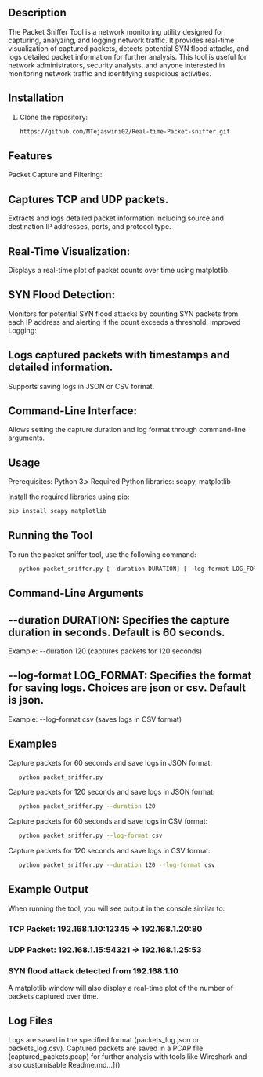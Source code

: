 ## Description
The Packet Sniffer Tool is a network monitoring utility designed for capturing, analyzing, and logging network traffic. It provides real-time visualization of captured packets, detects potential SYN flood attacks, and logs detailed packet information for further analysis. This tool is useful for network administrators, security analysts, and anyone interested in monitoring network traffic and identifying suspicious activities.


## Installation

1. Clone the repository:
   ```bash
   https://github.com/MTejaswini02/Real-time-Packet-sniffer.git


## Features
Packet Capture and Filtering:

## Captures TCP and UDP packets.
Extracts and logs detailed packet information including source and destination IP addresses, ports, and protocol type.

## Real-Time Visualization:
Displays a real-time plot of packet counts over time using matplotlib.

## SYN Flood Detection:
Monitors for potential SYN flood attacks by counting SYN packets from each IP address and alerting if the count exceeds a threshold.
Improved Logging:

## Logs captured packets with timestamps and detailed information.
Supports saving logs in JSON or CSV format.


## Command-Line Interface:
Allows setting the capture duration and log format through command-line arguments.


## Usage
Prerequisites:
Python 3.x
Required Python libraries: scapy, matplotlib

Install the required libraries using pip:
   ```bash
   pip install scapy matplotlib
```

## Running the Tool
To run the packet sniffer tool, use the following command:
```bash
   python packet_sniffer.py [--duration DURATION] [--log-format LOG_FORMAT]'
```
## Command-Line Arguments
## --duration DURATION: Specifies the capture duration in seconds. Default is 60 seconds.
   Example: --duration 120 (captures packets for 120 seconds)
## --log-format LOG_FORMAT: Specifies the format for saving logs. Choices are json or csv. Default is json.
   Example: --log-format csv (saves logs in CSV format)

## Examples
Capture packets for 60 seconds and save logs in JSON format:
```bash
   python packet_sniffer.py
```
Capture packets for 120 seconds and save logs in JSON format:
```bash
   python packet_sniffer.py --duration 120
```
Capture packets for 60 seconds and save logs in CSV format:
```bash
   python packet_sniffer.py --log-format csv
```
Capture packets for 120 seconds and save logs in CSV format:
```bash
   python packet_sniffer.py --duration 120 --log-format csv
```

## Example Output
When running the tool, you will see output in the console similar to:

### TCP Packet: 192.168.1.10:12345 -> 192.168.1.20:80
### UDP Packet: 192.168.1.15:54321 -> 192.168.1.25:53
### SYN flood attack detected from 192.168.1.10

A matplotlib window will also display a real-time plot of the number of packets captured over time.

## Log Files
Logs are saved in the specified format (packets_log.json or packets_log.csv).
Captured packets are saved in a PCAP file (captured_packets.pcap) for further analysis with tools like Wireshark and also customisable
Readme.md…]()
